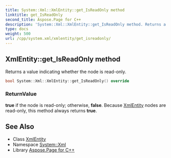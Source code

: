 ```yaml
---
title: System::Xml::XmlEntity::get_IsReadOnly method
linktitle: get_IsReadOnly
second_title: Aspose.Page for C++
description: 'System::Xml::XmlEntity::get_IsReadOnly method. Returns a value indicating whether the node is read-only in C++.'
type: docs
weight: 500
url: /cpp/system.xml/xmlentity/get_isreadonly/
---
```

## XmlEntity::get_IsReadOnly method


Returns a value indicating whether the node is read-only.

```cpp
bool System::Xml::XmlEntity::get_IsReadOnly() override
```


### ReturnValue

**true** if the node is read-only; otherwise, **false**. Because [XmlEntity](../) nodes are read-only, this method always returns **true**.

## See Also

* Class [XmlEntity](../)
* Namespace [System::Xml](../../)
* Library [Aspose.Page for C++](../../../)
